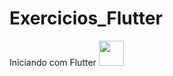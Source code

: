 # Exercicios_Flutter
 Iniciando com Flutter <img loading="lazy" src="https://cdn.jsdelivr.net/gh/devicons/devicon/icons/flutter/flutter-original.svg" width="40" height="40"/>
          


